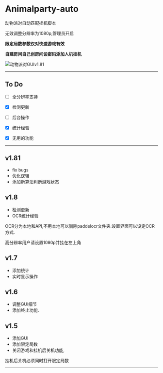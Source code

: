 # Animalparty-auto

动物派对自动匹配挂机脚本

无效调整分辨率为1080p,管理员开启

**限定局数参数仅对快速游戏有效**

**自建房间自己创房间设密码添加人机挂机**

![动物派对GUIv1.81](https://luchetuchuang.oss-cn-beijing.aliyuncs.com/aprimg/动物派对GUIv1.81.gif)

------
## To Do

- [ ] 全分辨率支持

- [x] 检测更新

- [ ] 后台操作

- [x] 统计经验

- [x] 无用的功能
-----
## v1.81

- fix bugs
- 优化逻辑
- 添加新算法判断游戏状态


## v1.8

- 检测更新
- OCR统计经验

OCR分为本地和API,不用本地可以删除paddelocr文件夹.设置界面可以设定OCR方式.

高分辨率用户请设置1080p并挂在左上角

## v1.7

- 添加统计
- 实时显示操作

## v1.6

- 调整GUI细节
- 添加终止功能.

## v1.5

- 添加GUI
- 添加限定局数
- 关闭游戏和挂机后关机功能,

挂机后关机必须同时打开限定局数

------









